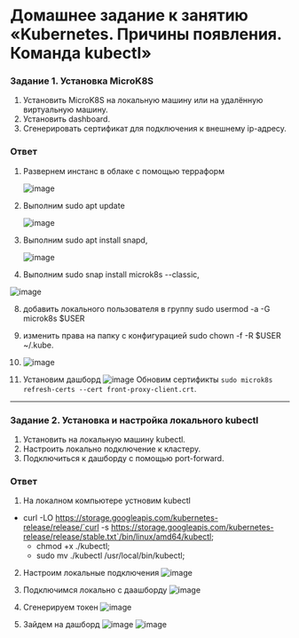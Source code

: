# Домашнее задание к занятию «Kubernetes. Причины появления. Команда kubectl»

### Задание 1. Установка MicroK8S

1. Установить MicroK8S на локальную машину или на удалённую виртуальную машину.
2. Установить dashboard.
3. Сгенерировать сертификат для подключения к внешнему ip-адресу.

### Ответ

1. Развернем инстанс в облаке с помощью терраформ

   ![image](https://github.com/user-attachments/assets/6bf720fc-eb9e-4bdd-b4c1-666b49ca3354)

2. Выполним sudo apt update
   
   ![image](https://github.com/user-attachments/assets/96d08a93-4829-4b28-bb63-0d4b1cea8d42)

4. Выполним sudo apt install snapd,
   
   ![image](https://github.com/user-attachments/assets/a2a56adc-2034-41c8-8e8d-8e106132f05f)

6. Выполним sudo snap install microk8s --classic,
   
  ![image](https://github.com/user-attachments/assets/fd0200c7-7f37-401d-ba97-f48a4c94bd2b)

  
8.  добавить локального пользователя в группу sudo usermod -a -G microk8s $USER
9.  изменить права на папку с конфигурацией sudo chown -f -R $USER ~/.kube.

10. ![image](https://github.com/user-attachments/assets/37e31ce7-40c8-4f71-9811-bae9242f5217)
11. Установим дашборд
    ![image](https://github.com/user-attachments/assets/088d80dc-6b28-4449-a64c-d2f0b7705c1e)
Обновим сертификты
`sudo microk8s refresh-certs --cert front-proxy-client.crt`. 

------

### Задание 2. Установка и настройка локального kubectl
1. Установить на локальную машину kubectl.
2. Настроить локально подключение к кластеру.
3. Подключиться к дашборду с помощью port-forward.

### Ответ

1. На локалном компьютере устновим  kubectl
 
  - curl -LO https://storage.googleapis.com/kubernetes-release/release/`curl -s https://storage.googleapis.com/kubernetes-release/release/stable.txt`/bin/linux/amd64/kubectl;
    - chmod +x ./kubectl;
    - sudo mv ./kubectl /usr/local/bin/kubectl;
      
2. Настроим локальные подключения
![image](https://github.com/user-attachments/assets/372abdb4-b4ed-44a4-a5ad-f4f8efe34589)

3. Подключимся локально с даашборду
![image](https://github.com/user-attachments/assets/ffbb4213-4903-424e-8af4-6edbf5596968)

4. Сгенерируем токен
![image](https://github.com/user-attachments/assets/36ea108d-b89e-4db4-a86a-92386bf8706d)

5. Зайдем на дашборд
   ![image](https://github.com/user-attachments/assets/be29d280-71ae-49f7-97e2-5c9b629a2b29)
   ![image](https://github.com/user-attachments/assets/5090ada1-b0b6-4ca9-8fb9-9623c4c62d77)



